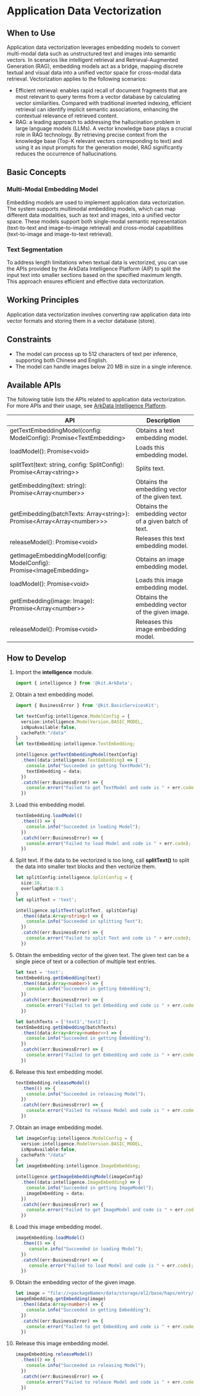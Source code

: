 # Application Data Vectorization

## When to Use

Application data vectorization leverages embedding models to convert multi-modal data such as unstructured text and images into semantic vectors. In scenarios like intelligent retrieval and Retrieval-Augmented Generation (RAG), embedding models act as a bridge, mapping discrete textual and visual data into a unified vector space for cross-modal data retrieval. Vectorization applies to the following scenarios:

- Efficient retrieval: enables rapid recall of document fragments that are most relevant to query terms from a vector database by calculating vector similarities. Compared with traditional inverted indexing, efficient retrieval can identify implicit semantic associations, enhancing the contextual relevance of retrieved content.
- RAG: a leading approach to addressing the hallucination problem in large language models (LLMs). A vector knowledge base plays a crucial role in RAG technology. By retrieving precise context from the knowledge base (Top-K relevant vectors corresponding to text) and using it as input prompts for the generation model, RAG significantly reduces the occurrence of hallucinations.

## Basic Concepts

### Multi-Modal Embedding Model
Embedding models are used to implement application data vectorization. The system supports multimodal embedding models, which can map different data modalities, such as text and images, into a unified vector space. These models support both single-modal semantic representation (text-to-text and image-to-image retrieval) and cross-modal capabilities (text-to-image and image-to-text retrieval).

### Text Segmentation
To address length limitations when textual data is vectorized, you can use the APIs provided by the ArkData Intelligence Platform (AIP) to split the input text into smaller sections based on the specified maximum length. This approach ensures efficient and effective data vectorization.

## Working Principles
Application data vectorization involves converting raw application data into vector formats and storing them in a vector database (store).

## Constraints
- The model can process up to 512 characters of text per inference, supporting both Chinese and English.
- The model can handle images below 20 MB in size in a single inference.

## Available APIs

The following table lists the APIs related to application data vectorization. For more APIs and their usage, see [ArkData Intelligence Platform](../reference/apis-arkdata/js-apis-data-intelligence.md).

| API| Description| 
| -------- | -------- |
| getTextEmbeddingModel(config: ModelConfig): Promise&lt;TextEmbedding&gt; | Obtains a text embedding model.| 
| loadModel(): Promise&lt;void&gt; | Loads this embedding model.| 
| splitText(text: string, config: SplitConfig): Promise&lt;Array&lt;string&gt;&gt; | Splits text.| 
| getEmbedding(text: string): Promise&lt;Array&lt;number&gt;&gt; | Obtains the embedding vector of the given text.| 
| getEmbedding(batchTexts: Array&lt;string&gt;): Promise&lt;Array&lt;Array&lt;number&gt;&gt;&gt; | Obtains the embedding vector of a given batch of text.|
| releaseModel(): Promise&lt;void&gt; | Releases this text embedding model.| 
| getImageEmbeddingModel(config: ModelConfig): Promise&lt;ImageEmbedding&gt; | Obtains an image embedding model.| 
| loadModel(): Promise&lt;void&gt; | Loads this image embedding model.| 
| getEmbedding(image: Image): Promise&lt;Array&lt;number&gt;&gt; | Obtains the embedding vector of the given image.| 
| releaseModel(): Promise&lt;void&gt; | Releases this image embedding model.| 


## How to Develop

1. Import the **intelligence** module.

   ```ts
   import { intelligence } from '@kit.ArkData';
   ```

2. Obtain a text embedding model.

   ```ts
   import { BusinessError } from '@kit.BasicServicesKit';

   let textConfig:intelligence.ModelConfig = {
     version:intelligence.ModelVersion.BASIC_MODEL,
     isNpuAvailable:false,
     cachePath:"/data"
   }
   let textEmbedding:intelligence.TextEmbedding;

   intelligence.getTextEmbeddingModel(textConfig)
     .then((data:intelligence.TextEmbedding) => {
       console.info("Succeeded in getting TextModel");
       textEmbedding = data;
     })
     .catch((err:BusinessError) => {
       console.error("Failed to get TextModel and code is " + err.code);
     })
   ```

3. Load this embedding model.

   ```ts
   textEmbedding.loadModel()
     .then(() => {
       console.info("Succeeded in loading Model");
     })
     .catch((err:BusinessError) => {
       console.error("Failed to load Model and code is " + err.code);
     })
   ```

4. Split text. If the data to be vectorized is too long, call **splitText()** to split the data into smaller text blocks and then vectorize them.

   ```ts
   let splitConfig:intelligence.SplitConfig = {
     size:10,
     overlapRatio:0.1
   }
   let splitText = 'text';

   intelligence.splitText(splitText, splitConfig)
     .then((data:Array<string>) => {
       console.info("Succeeded in splitting Text");
     })
     .catch((err:BusinessError) => {
       console.error("Failed to split Text and code is " + err.code);
     })
   ```

5. Obtain the embedding vector of the given text. The given text can be a single piece of text or a collection of multiple text entries.

   ```ts
   let text = 'text';
   textEmbedding.getEmbedding(text)
     .then((data:Array<number>) => {
       console.info("Succeeded in getting Embedding");
     })
     .catch((err:BusinessError) => {
       console.error("Failed to get Embedding and code is " + err.code);
     })
   ```

   ```ts
   let batchTexts = ['text1','text2'];
   textEmbedding.getEmbedding(batchTexts)
     .then((data:Array<Array<number>>) => {
       console.info("Succeeded in getting Embedding");
     })
     .catch((err:BusinessError) => {
       console.error("Failed to get Embedding and code is " + err.code);
     })
   ```

6. Release this text embedding model.

   ```ts
   textEmbedding.releaseModel()
     .then(() => {
       console.info("Succeeded in releasing Model");
     })
     .catch((err:BusinessError) => {
       console.error("Failed to release Model and code is " + err.code);
     })
   ```

7. Obtain an image embedding model.

   ```ts
   let imageConfig:intelligence.ModelConfig = {
     version:intelligence.ModelVersion.BASIC_MODEL,
     isNpuAvailable:false,
     cachePath:"/data"
   }
   let imageEmbedding:intelligence.ImageEmbedding;

   intelligence.getImageEmbeddingModel(imageConfig)
     .then((data:intelligence.ImageEmbedding) => {
       console.info("Succeeded in getting ImageModel");
       imageEmbedding = data;
     })
     .catch((err:BusinessError) => {
       console.error("Failed to get ImageModel and code is " + err.code);
     })
   ```

8. Load this image embedding model.

   ```ts
   imageEmbedding.loadModel()
     .then(() => {
        console.info("Succeeded in loading Model");
     })
     .catch((err:BusinessError) => {
        console.error("Failed to load Model and code is " + err.code);
     })
   ```

9. Obtain the embedding vector of the given image.

    ```ts
    let image = "file://<packageName>/data/storage/el2/base/haps/entry/files/xxx.jpg";
    imageEmbedding.getEmbedding(image)
      .then((data:Array<number>) => {
        console.info("Succeeded in getting Embedding");
      })
      .catch((err:BusinessError) => {
        console.error("Failed to get Embedding and code is " + err.code);
      })
    ```

10. Release this image embedding model.

    ```ts
    imageEmbedding.releaseModel()
      .then(() => {
        console.info("Succeeded in releasing Model");
      })
      .catch((err:BusinessError) => {
        console.error("Failed to release Model and code is " + err.code);
      })
    ```
